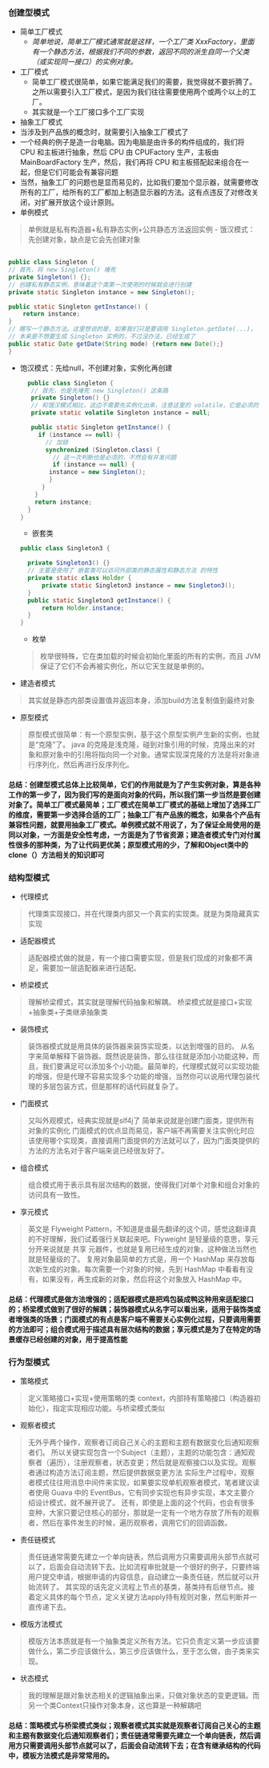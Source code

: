 ### 创建型模式
- 简单工厂模式
  - *简单地说，简单工厂模式通常就是这样，一个工厂类 XxxFactory，里面有一个静态方法，根据我们不同的参数，返回不同的派生自同一个父类（或实现同一接口）的实例对象。*
- 工厂模式
  - 简单工厂模式很简单，如果它能满足我们的需要，我觉得就不要折腾了。之所以需要引入工厂模式，是因为我们往往需要使用两个或两个以上的工厂。
  - 其实就是一个工厂接口多个工厂实现
- 抽象工厂模式
- 当涉及到产品族的概念时，就需要引入抽象工厂模式了
- 一个经典的例子是造一台电脑。因为电脑是由许多的构件组成的，我们将 CPU 和主板进行抽象，然后 CPU 由 CPUFactory 生产，主板由 MainBoardFactory 生产，然后，我们再将 CPU 和主板搭配起来组合在一起，但是它们可能会有兼容问题
- 当然，抽象工厂的问题也是显而易见的，比如我们要加个显示器，就需要修改所有的工厂，给所有的工厂都加上制造显示器的方法。这有点违反了对修改关闭，对扩展开放这个设计原则。
- 单例模式
> 单例就是私有构造器+私有静态实例+公共静态方法返回实例
    - 饿汉模式：先创建对象，缺点是它会先创建对象
  ```java
    
  public class Singleton {
  // 首先，将 new Singleton() 堵死
  private Singleton() {};
  // 创建私有静态实例，意味着这个类第一次使用的时候就会进行创建
  private static Singleton instance = new Singleton();

  public static Singleton getInstance() {
      return instance;
  }
  // 瞎写一个静态方法。这里想说的是，如果我们只是要调用 Singleton.getDate(...)，
  // 本来是不想要生成 Singleton 实例的，不过没办法，已经生成了
  public static Date getDate(String mode) {return new Date();}
  }
  ```
- 饱汉模式：先给null，不创建对象，实例化再创建
  ```java
    public class Singleton {
     // 首先，也是先堵死 new Singleton() 这条路
     private Singleton() {}
     // 和饿汉模式相比，这边不需要先实例化出来，注意这里的 volatile，它是必须的
     private static volatile Singleton instance = null;

     public static Singleton getInstance() {
       if (instance == null) {
         // 加锁
         synchronized (Singleton.class) {
           // 这一次判断也是必须的，不然会有并发问题
           if (instance == null) {
          instance = new Singleton();
          }
        }
      }
      return instance;
    }
  }
  ```
  - 嵌套类
  ```java
  public class Singleton3 {

    private Singleton3() {}
    // 主要是使用了 嵌套类可以访问外部类的静态属性和静态方法 的特性
    private static class Holder {
        private static Singleton3 instance = new Singleton3();
    }
    public static Singleton3 getInstance() {
        return Holder.instance;
    }
  }
  ```
  - 枚举
  > 枚举很特殊，它在类加载的时候会初始化里面的所有的实例，而且 JVM 保证了它们不会再被实例化，所以它天生就是单例的。
- 建造者模式
> 其实就是静态内部类设置值并返回本身，添加build方法复制值到最终对象
- 原型模式
>原型模式很简单：有一个原型实例，基于这个原型实例产生新的实例，也就是“克隆”了。
>java 的克隆是浅克隆，碰到对象引用的时候，克隆出来的对象和原对象中的引用将指向同一个对象。通常实现深克隆的方法是将对象进行序列化，然后再进行反序列化。
#### 总结：创建型模式总体上比较简单，它们的作用就是为了产生实例对象，算是各种工作的第一步了，因为我们写的是面向对象的代码，所以我们第一步当然是要创建对象了。简单工厂模式最简单；工厂模式在简单工厂模式的基础上增加了选择工厂的维度，需要第一步选择合适的工厂；抽象工厂有产品族的概念，如果各个产品有兼容性问题，就要用抽象工厂模式。单例模式就不用说了，为了保证全局使用的是同以对象，一方面是安全性考虑，一方面是为了节省资源；建造者模式专门对付属性很多的那种类，为了让代码更优美；原型模式用的少，了解和Object类中的clone（）方法相关的知识即可
### 结构型模式
- 代理模式
> 代理类实现接口，并在代理类内部又一个真实的实现类。就是为类隐藏真实实现
- 适配器模式
> 适配器模式做的就是，有一个接口需要实现，但是我们现成的对象都不满足，需要加一层适配器来进行适配。
- 桥梁模式
> 理解桥梁模式，其实就是理解代码抽象和解耦。
> 桥梁模式就是接口+实现+抽象类+子类继承抽象类
- 装饰模式
> 装饰器模式就是用具体的装饰器来装饰实现类，以达到增强的目的。
> 从名字来简单解释下装饰器。既然说是装饰，那么往往就是添加小功能这种，而且，我们要满足可以添加多个小功能。最简单的，代理模式就可以实现功能的增强，但是代理不容易实现多个功能的增强，当然你可以说用代理包装代理的多层包装方式，但是那样的话代码就复杂了。
- 门面模式
> 又叫外观模式，经典实现就是slf4j了
> 简单来说就是创建门面类，提供所有对象的实例化
> 门面模式的优点显而易见，客户端不再需要关注实例化时应该使用哪个实现类，直接调用门面提供的方法就可以了，因为门面类提供的方法的方法名对于客户端来说已经很友好了。
- 组合模式
> 组合模式用于表示具有层次结构的数据，使得我们对单个对象和组合对象的访问具有一致性。
- 享元模式
>英文是 Flyweight Pattern，不知道是谁最先翻译的这个词，感觉这翻译真的不好理解，我们试着强行关联起来吧。Flyweight 是轻量级的意思，享元分开来说就是 共享 元器件，也就是复用已经生成的对象，这种做法当然也就是轻量级的了。
> 复用对象最简单的方式是，用一个 HashMap 来存放每次新生成的对象。每次需要一个对象的时候，先到 HashMap 中看看有没有，如果没有，再生成新的对象，然后将这个对象放入 HashMap 中。
#### 总结：代理模式是做方法增强的；适配器模式是把鸡包装成鸭这种用来适配接口的；桥梁模式做到了很好的解耦；装饰器模式从名字可以看出来，适用于装饰类或者增强类的场景；门面模式的有点是客户端不需要关心实例化过程，只要调用需要的方法即可；组合模式用于描述具有层次结构的数据；享元模式是为了在特定的场景缓存已经创建的对象，用于提高性能
### 行为型模式
- 策略模式
> 定义策略接口+实现+使用策略的类 context，内部持有策略接口（构造器初始化），指定实现相应功能。与桥梁模式类似
- 观察者模式
> 无外乎两个操作，观察者订阅自己关心的主题和主题有数据变化后通知观察者们。
> 所以关键实现包含一个Subject（主题），主题的功能包含：通知观察者（遍历），注册观察者，状态变更；然后就是观察接口以及实现。观察者通过构造方法订阅主题，然后提供数据变更方法
> 实际生产过程中，观察者模式往往用消息中间件来实现，如果要实现单机观察者模式，笔者建议读者使用 Guava 中的 EventBus，它有同步实现也有异步实现，本文主要介绍设计模式，就不展开说了。
> 还有，即使是上面的这个代码，也会有很多变种，大家只要记住核心的部分，那就是一定有一个地方存放了所有的观察者，然后在事件发生的时候，遍历观察者，调用它们的回调函数。
- 责任链模式
> 责任链通常需要先建立一个单向链表，然后调用方只需要调用头部节点就可以了，后面会自动流转下去。比如流程审批就是一个很好的例子，只要终端用户提交申请，根据申请的内容信息，自动建立一条责任链，然后就可以开始流转了。
> 其实现的话先定义流程上节点的基类，基类持有后继节点。接着定义具体的每个节点，定义关键方法apply持有规则对象，然后判断并一直传递下去。
- 模版方法模式
> 模版方法本质就是有一个抽象类定义所有方法。它只负责定义第一步应该要做什么，第二步应该做什么，第三步应该做什么，至于怎么做，由子类来实现。
- 状态模式
>我的理解是跟对象状态相关的逻辑抽象出来，只做对象状态的变更逻辑。而另一个类Context只操作对象本身，这也算是一种解耦吧
#### 总结：策略模式与桥梁模式类似；观察者模式其实就是观察者订阅自己关心的主题和主题有数据变化后通知观察者们；责任链通常需要先建立一个单向链表，然后调用方只需要调用头部节点就可以了，后面会自动流转下去；在含有继承结构的代码中，模板方法模式是非常常用的。

